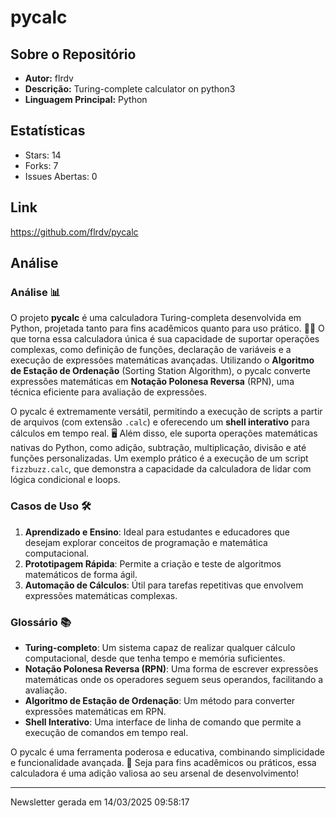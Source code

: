 # pycalc

## Sobre o Repositório
- **Autor:** flrdv
- **Descrição:** Turing-complete calculator on python3
- **Linguagem Principal:** Python

## Estatísticas
- Stars: 14
- Forks: 7
- Issues Abertas: 0

## Link
https://github.com/flrdv/pycalc


## Análise
### Análise 📊

O projeto **pycalc** é uma calculadora Turing-completa desenvolvida em Python, projetada tanto para fins acadêmicos quanto para uso prático. 🧮✨ O que torna essa calculadora única é sua capacidade de suportar operações complexas, como definição de funções, declaração de variáveis e a execução de expressões matemáticas avançadas. Utilizando o **Algoritmo de Estação de Ordenação** (Sorting Station Algorithm), o pycalc converte expressões matemáticas em **Notação Polonesa Reversa** (RPN), uma técnica eficiente para avaliação de expressões.

O pycalc é extremamente versátil, permitindo a execução de scripts a partir de arquivos (com extensão `.calc`) e oferecendo um **shell interativo** para cálculos em tempo real. 🖥️ Além disso, ele suporta operações matemáticas nativas do Python, como adição, subtração, multiplicação, divisão e até funções personalizadas. Um exemplo prático é a execução de um script `fizzbuzz.calc`, que demonstra a capacidade da calculadora de lidar com lógica condicional e loops.

### Casos de Uso 🛠️

1. **Aprendizado e Ensino**: Ideal para estudantes e educadores que desejam explorar conceitos de programação e matemática computacional.
2. **Prototipagem Rápida**: Permite a criação e teste de algoritmos matemáticos de forma ágil.
3. **Automação de Cálculos**: Útil para tarefas repetitivas que envolvem expressões matemáticas complexas.

### Glossário 📚

- **Turing-completo**: Um sistema capaz de realizar qualquer cálculo computacional, desde que tenha tempo e memória suficientes.
- **Notação Polonesa Reversa (RPN)**: Uma forma de escrever expressões matemáticas onde os operadores seguem seus operandos, facilitando a avaliação.
- **Algoritmo de Estação de Ordenação**: Um método para converter expressões matemáticas em RPN.
- **Shell Interativo**: Uma interface de linha de comando que permite a execução de comandos em tempo real.

O pycalc é uma ferramenta poderosa e educativa, combinando simplicidade e funcionalidade avançada. 🚀 Seja para fins acadêmicos ou práticos, essa calculadora é uma adição valiosa ao seu arsenal de desenvolvimento!

---
Newsletter gerada em 14/03/2025 09:58:17
